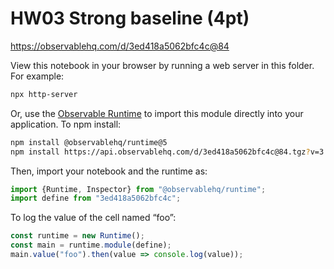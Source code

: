 # HW03 Strong baseline (4pt)

https://observablehq.com/d/3ed418a5062bfc4c@84

View this notebook in your browser by running a web server in this folder. For
example:

~~~sh
npx http-server
~~~

Or, use the [Observable Runtime](https://github.com/observablehq/runtime) to
import this module directly into your application. To npm install:

~~~sh
npm install @observablehq/runtime@5
npm install https://api.observablehq.com/d/3ed418a5062bfc4c@84.tgz?v=3
~~~

Then, import your notebook and the runtime as:

~~~js
import {Runtime, Inspector} from "@observablehq/runtime";
import define from "3ed418a5062bfc4c";
~~~

To log the value of the cell named “foo”:

~~~js
const runtime = new Runtime();
const main = runtime.module(define);
main.value("foo").then(value => console.log(value));
~~~
